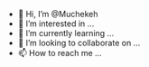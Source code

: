 - 👋 Hi, I’m @Muchekeh
- 👀 I’m interested in ...
- 🌱 I’m currently learning ...
- 💞️ I’m looking to collaborate on ...
- 📫 How to reach me ...

<!---
Muchekeh/Muchekeh is a ✨ special ✨ repository because its `README.md` (this file) appears on your GitHub profile.
You can click the Preview link to take a look at your changes.
--->
